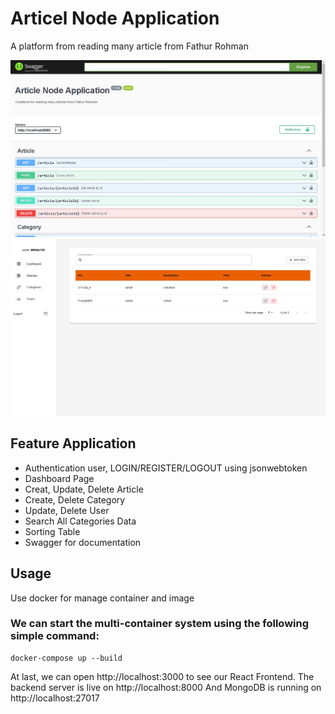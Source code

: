 # Articel Node Application

A platform from reading many article from Fathur Rohman


<img src="./README-assets/backend.jpg" alt="BackendImage source=README-assets" />

<img src="./README-assets/frontend.jpg" alt="BackendImage source=README-assets" />

## Feature Application

- Authentication user, LOGIN/REGISTER/LOGOUT using jsonwebtoken
- Dashboard Page
- Creat, Update, Delete Article 
- Create, Delete Category
- Update, Delete User
- Search All Categories Data
- Sorting Table
- Swagger for documentation


## Usage
Use docker for manage container and image

### We can start the multi-container system using the following simple command:

```
docker-compose up --build
``` 

At last, we can open http://localhost:3000 to see our React Frontend.
The backend server is live on http://localhost:8000
And MongoDB is running on http://localhost:27017
